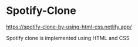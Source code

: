 # Spotify-Clone

https://spotify-clone-by-using-html-css.netlify.app/

Spotify clone is implemented using HTML and CSS
